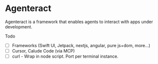 # Agenteract

Agenteract is a framework that enables agents to interact with apps under development.

Todo
- [ ] Frameworks (Swift UI, Jetpack, nextjs, angular, pure js+dom, more...)
- [ ] Cursor, Calude Code (via MCP)
- [ ] curl - Wrap in node script. Port per terminal instance.
